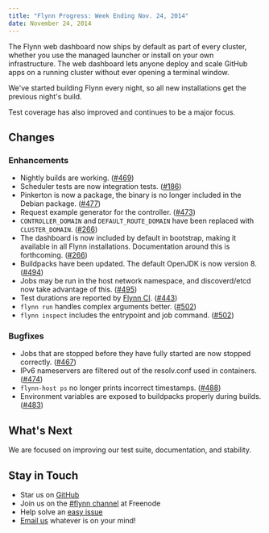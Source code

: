 ```yaml
---
title: "Flynn Progress: Week Ending Nov. 24, 2014"
date: November 24, 2014
---
```

The Flynn web dashboard now ships by default as part of every cluster, whether you use the managed launcher or install on your own infrastructure. The web dashboard lets anyone deploy and scale GitHub apps on a running cluster without ever opening a terminal window. 

We've started building Flynn every night, so all new installations get the previous night's build. 

Test coverage has also improved and continues to be a major focus.
## Changes

### Enhancements

- Nightly builds are working. ([#469](https://github.com/flynn/flynn/pull/469))
- Scheduler tests are now integration tests. ([#186](https://github.com/flynn/flynn/pull/186))
- Pinkerton is now a package, the binary is no longer included in the Debian package.
  ([#477](https://github.com/flynn/flynn/pull/477))
- Request example generator for the controller. ([#473](https://github.com/flynn/flynn/pull/473))
- `CONTROLLER_DOMAIN` and `DEFAULT_ROUTE_DOMAIN` have been replaced with
  `CLUSTER_DOMAIN`. ([#266](https://github.com/flynn/flynn/pull/266))
- The dashboard is now included by default in bootstrap, making it available in all Flynn installations. Documentation around this is forthcoming. ([#266](https://github.com/flynn/flynn/pull/266))
- Buildpacks have been updated. The default OpenJDK is now version 8. ([#494](https://github.com/flynn/flynn/pull/494))
- Jobs may be run in the host network namespace, and discoverd/etcd now take
  advantage of this. ([#495](https://github.com/flynn/flynn/pull/495))
- Test durations are reported by [Flynn CI](https://ci.flynn.io). ([#443](https://github.com/flynn/flynn/pull/443))
- `flynn run` handles complex arguments better. ([#502](https://github.com/flynn/flynn/pull/502))
- `flynn inspect` includes the entrypoint and job command. ([#502](https://github.com/flynn/flynn/pull/502))

### Bugfixes

- Jobs that are stopped before they have fully started are now stopped
  correctly. ([#467](https://github.com/flynn/flynn/pull/467))
- IPv6 nameservers are filtered out of the resolv.conf used in containers.
  ([#474](https://github.com/flynn/flynn/pull/474))
- `flynn-host ps` no longer prints incorrect timestamps. ([#488](https://github.com/flynn/flynn/pull/488))
- Environment variables are exposed to buildpacks properly during builds. ([#483](https://github.com/flynn/flynn/pull/483))

## What's Next

We are focused on improving our test suite, documentation, and stability.

## Stay in Touch

* Star us on [GitHub](https://github.com/flynn/flynn)
* Join us on the [#flynn channel](http://webchat.freenode.net?channels=%23flynn) at Freenode
* Help solve an [easy issue](https://github.com/flynn/flynn/labels/easy)
* [Email us](mailto:contact@flynn.io) whatever is on your mind!
